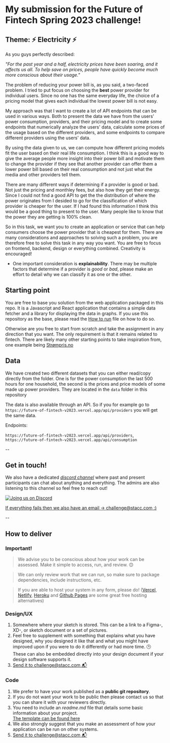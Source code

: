 # My submission for the Future of Fintech Spring 2023 challenge!

## **Theme:** ⚡ Electricity ⚡

As you guys perfectly described:

*"For the past year and a half, electricity prices have been soaring, and it affects us all. To help save on prices, people have quickly become much more conscious about their usage."*
 
The problem of reducing your power bill is, as you said, a two-faced problem. I tried to put focus on choosing the **best** power provider for individual users. Since no one has the same everyday life, the choice of a pricing model that gives each individual the lowest power bill is not easy. 

My approach was that I want to create a lot of API endpoints that can be used in various ways. Both to present the data we have from the users' power consumption, providers, and their pricing model and to create some endpoints that numerically analyze the users' data, calculate some prices of the usage based on the different providers, and some endpoints to compare different providers using the users' data. 

By using the data given to us, we can compute how different pricing models fit the user based on their real life consumption. I think this is a good way to give the average people more insight into their power bill and motivate them to change the provider if they see that another provider can offer them a lower power bill based on their real consumption and not just what the media and other providers tell them.


There are many different ways if determining if a provider is good or bad. Not just the pricing and monthley fees, but also how they get their energy. Since I could not find a good API to get the the distribution of where the power originates from I desided to go for the classification of which provider is cheaper for the user. If I had found this information I think this would be a good thing to present to the user. Many people like to know that the power they are getting is 100% clean. 

So in this task, we want you to create an application or service that can help consumers choose the power provider that is cheapest for them.
There are many considerations and approaches to solving such a problem, you are therefore free to solve this task in any way you want. You are free to focus on frontend, backend, design or everything combined. Creativity is encouraged!
 - One important consideration is **explainability**. There may be multiple factors that determine if a provider is _good_ or _bad_, please make an effort to detail why we can classify it as one or the other. 

## Starting point

You are free to base you solution from the web application packaged in this repo. It is a Javascript and React application that contains a simple data fetcher and a library for displaying the data in graphs. If you use this repository as the base, please read the [How to run](https://github.com/stacc/future-of-fintech-V2023/blob/main/how-to-run.md) file on how to do so.

Otherwise are you free to start from scratch and take the assignment in any direction that you want. The only requirement is that it remains related to fintech. There are likely many other starting points to take inspiration from, one example being [Strømpris.no](https://www.strompris.no/)


## Data

We have created two different datasets that you can either read/copy directly from the folder. One is for the power consumption the last 500 hours for one household, the second is the prices and price models of some made up power providers. They are located in the `data` folder in this repository


The data is also available through an API. So if you for example go to `https://future-of-fintech-v2023.vercel.app/api/providers` you will get the same data.

Endpoints:

`https://future-of-fintech-v2023.vercel.app/api/providers`, `https://future-of-fintech-v2023.vercel.app/api/consumption`

--

## Get in touch!

We also have a dedicated _[discord channel](https://discord.gg/s2RyPJvBqQ)_ where past and present participants can chat about anything and everything.
The admins are also listening to this channel so feel free to reach out!

[![Joing us on Discord](https://assets-global.website-files.com/6257adef93867e50d84d30e2/62594fddd654fc29fcc07359_cb48d2a8d4991281d7a6a95d2f58195e.svg)](https://discord.gg/s2RyPJvBqQ)

[If everything fails then we also have an email -> challenge@stacc.com :) ](mailto:challenge@stacc.com)

--

## How to deliver

### Important!

> We advise you to be conscious about how your work can be assessed. Make it simple to access, run, and review. 😊

> We can only review work that we can run, so make sure to package dependencies, include instructions, etc.

> If you are able to host your system in any form, please do! ([Vercel](https://vercel.com/), [Netlify](https://www.netlify.com/), [Heroku](https://www.heroku.com/home) and [Github Pages](https://pages.github.com/) are some great free hosting alternatives)

### Design/UX

1. Somewhere where your sketch is stored. This can be a link to a Figma-, XD-, or sketch document or a set of pictures.
2. Feel free to supplement with something that explains what you have designed, why you designed it like that and what you might have improved upon if you were to do it differently or had more time. 🕒 These can also be embedded directly into your design document if your design software supports it.
3. [ Send it to challenge@stacc.com 📬 ](mailto:challenge@stacc.com)

### Code

1. We prefer to have your work published as a **public git repository**.
2. If you do not want your work to be public then please contact us so that you can share it with your reviewers directly.
3. You need to include an _readme.md_ file that details some basic information about your project.  
   [The template can be found here](https://github.com/stacc/stacc-challenge-public/blob/main/readme.md.template)
4. We also strongly suggest that you make an assessment of how your application can be run on other systems.
5. [ Send it to challenge@stacc.com 📬 ](mailto:challenge@stacc.com)

